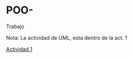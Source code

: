 # POO-
Trabajo

Nota: La actividad de UML, esta dentro de la act. 1

[Actividad 1](./Setup/README.md)

